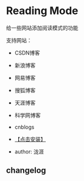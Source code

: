 # Reading Mode

给一些网站添加阅读模式的功能

支持网站：

* CSDN博客

* 新浪博客

* 网易博客

* 搜狐博客

* 天涯博客

* 科学网博客

* cnblogs

* [【点击安装】](https://github.com/FirefoxBar/userscript/raw/master/Reading_Mode/Reading_Mode.user.js)

* author: 泷涯

## changelog
